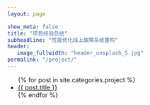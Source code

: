 ```yaml
---
layout: page

show_meta: false
title: "项目经验总结"
subheadline: "性能优化线上故障系统重构"
header:
   image_fullwidth: "header_unsplash_5.jpg"
permalink: "/project/"
---
```

<ul>
    {% for post in site.categories.project %}
    <li><a href="{{ site.url }}{{ site.baseurl }}{{ post.url }}">{{ post.title }}</a></li>
    {% endfor %}
</ul>